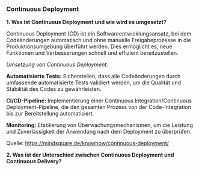 ### Continuous Deployment

**1. Was ist Continuous Deployment und wie wird es umgesetzt?**

Continuous Deployment (CD) ist ein Softwareentwicklungsansatz, bei dem Codeänderungen automatisch und ohne manuelle Freigabeprozesse in die Produktionsumgebung überführt werden. Dies ermöglicht es, neue Funktionen und Verbesserungen schnell und effizient bereitzustellen.



*Umsetzung von Continuous Deployment:*

**Automatisierte Tests:**  Sicherstellen, dass alle Codeänderungen durch umfassende automatisierte Tests validiert werden, um die Qualität und Stabilität des Codes zu gewährleisten.

**CI/CD-Pipeline:** Implementierung einer Continuous Integration/Continuous Deployment-Pipeline, die den gesamten Prozess von der Code-Integration bis zur Bereitstellung automatisiert.

**Monitoring:** Etablierung von Überwachungsmechanismen, um die Leistung und Zuverlässigkeit der Anwendung nach dem Deployment zu überprüfen.

Quelle: https://mindsquare.de/knowhow/continuous-deployment/

**2. Was ist der Unterschied zwischen Continuous Deployment und Continuous Delivery?**


